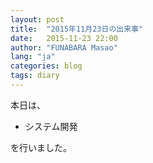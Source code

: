 ```yaml
---
layout: post
title:  "2015年11月23日の出来事"
date:   2015-11-23 22:00
author: "FUNABARA Masao"
lang: "ja"
categories: blog
tags: diary
---
```


本日は、

* システム開発

を行いました。
